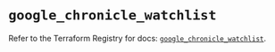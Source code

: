 # `google_chronicle_watchlist`

Refer to the Terraform Registry for docs: [`google_chronicle_watchlist`](https://registry.terraform.io/providers/hashicorp/google-beta/6.34.1/docs/resources/google_chronicle_watchlist).
